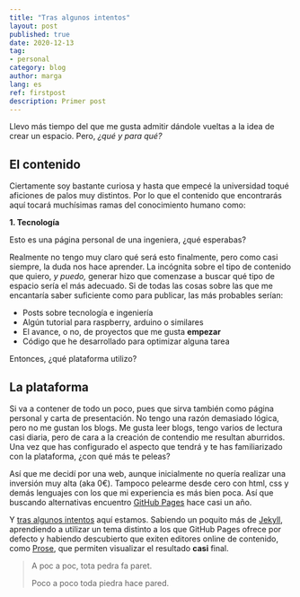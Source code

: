 ```yaml
---
title: "Tras algunos intentos"
layout: post
published: true
date: 2020-12-13
tag:
- personal
category: blog
author: marga
lang: es
ref: firstpost
description: Primer post
---
```

Llevo más tiempo del que me gusta admitir dándole vueltas a la idea de <span class="evidence">crear un espacio</span>. Pero, _¿qué y para qué?_ 

## El contenido
Ciertamente soy bastante curiosa y hasta que empecé la universidad toqué aficiones de palos muy distintos. Por lo que el contenido que encontrarás aquí tocará muchísimas ramas del conocimiento humano como:

**1. Tecnología**

Esto es una página personal de una ingeniera, ¿qué esperabas? 

Realmente no tengo muy claro qué será esto finalmente, pero como casi siempre, la duda nos hace aprender. La incógnita sobre el tipo de contenido que quiero, _y puedo,_ generar hizo que comenzase a buscar qué tipo de espacio sería el más adecuado. Si de todas las cosas sobre las que me encantaría saber suficiente como para publicar, las más probables serían:

* Posts sobre tecnología e ingeniería
* Algún tutorial para raspberry, arduino o similares
* El avance, o no, de proyectos que me gusta **empezar**
* Código que he desarrollado para optimizar alguna tarea

Entonces, ¿qué plataforma utilizo?

## La plataforma
Si va a contener de todo un poco, pues que sirva también como página personal y carta de presentación. No tengo una razón demasiado lógica, pero <span class="evidence">no me gustan los blogs</span>. Me gusta leer blogs, tengo varios de lectura casi diaria, pero de cara a la creación de contendio me resultan aburridos. Una vez que has configurado el aspecto que tendrá y te has familiarizado con la plataforma, ¿con qué más te peleas?

Así que me decidí por una web, aunque inicialmente no quería realizar una inversión muy alta (aka 0€). Tampoco pelearme desde cero con html, css y demás lenguajes con los que mi experiencia es más bien poca. Así que buscando alternativas encuentro [GitHub Pages](https://pages.github.com/) hace casi un año.

Y <span class="evidence">[tras algunos intentos](https://margamc.github.io/tras-algunos-intentos)</span> aquí estamos. Sabiendo un poquito más de [Jekyll](https://jekyllrb.com/), aprendiendo a utilizar un tema distinto a los que GitHub Pages ofrece por defecto y habiendo descubierto que exiten editores online de contenido, como [Prose](https://prose.io/), que permiten visualizar el resultado __casi__ final. 



> A poc a poc, tota pedra fa paret. 
> <div class="spoiler">Poco a poco toda piedra hace pared.</div>

